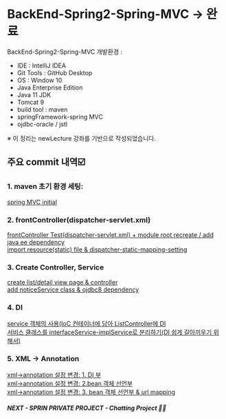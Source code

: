 # BackEnd-Spring2-Spring-MVC -> 완료  
BackEnd-Spring2-Spring-MVC 개발환경 :
* IDE : IntelliJ IDEA
* Git Tools : GitHub Desktop
* OS : Window 10
* Java Enterprise Edition 
* Java 11 JDK
* Tomcat 9
* build tool : maven
* springFramework-spring MVC
* ojdbc-oracle / jstl

※ 이 정리는 newLecture 강좌를 기반으로 작성되었습니다.

## 주요 commit 내역☑️
### 1. maven 초기 환경 세팅:   
[spring MVC initial](https://github.com/mangozzelli/BackEnd-Spring2-Spring-MVC/commit/d5943a4ae09d1559ad62111480d41cbaa740a0e8)  
  
### 2. frontController(dispatcher-servlet.xml) 
[frontController Test(dispatcher-servlet.xml) + module root recreate / add java ee dependency](https://github.com/mangozzelli/BackEnd-Spring2-Spring-MVC/commit/405c8449ffb31bf06a3b3b8f8a21828f276d4f30)  
[import resource(static) file & dispatcher-static-mapping-setting](https://github.com/mangozzelli/BackEnd-Spring2-Spring-MVC/commit/bdec7635b05d15c2380888b575e9ce2459624dde)  
  
### 3. Create Controller, Service  
[create list/detail view page & controller](https://github.com/mangozzelli/BackEnd-Spring2-Spring-MVC/commit/c4569fe332dc7e9658ee5ad6bfb3f74740fed39e)  
[add noticeService class & ojdbc8 dependency](https://github.com/mangozzelli/BackEnd-Spring2-Spring-MVC/commit/7f48934eccfccbbe998b73e821aa945585c850fa)  
  
### 4. DI  
[service 객체의 사용(IoC 컨테이너에 담아 ListController에 DI](https://github.com/mangozzelli/BackEnd-Spring2-Spring-MVC/commit/7417c5307ccb9eac702bbfee1a136a2eb25f0a92)  
[서비스 클래스를 interfaceService-implService로 분리하기(DI 쉽게 갈아끼우기 위해서)](https://github.com/mangozzelli/BackEnd-Spring2-Spring-MVC/commit/ab98404b992dd9321d08d6bad56ba3aca07463d9)  
  
### 5. XML -> Annotation
[xml->annotation 설정 변경: 1. DI 부](https://github.com/mangozzelli/BackEnd-Spring2-Spring-MVC/commit/4886c45fe119b0bc0bafd078b6f8cb672cf092df)  
[xml->annotation 설정 변경: 2.bean 객체 선언부](https://github.com/mangozzelli/BackEnd-Spring2-Spring-MVC/commit/0b1790464cbac8668b2809183db7f4194ae30158)  
[xml->annotation 설정 변경: 3. bean 객체 선언부 & url mapping](https://github.com/mangozzelli/BackEnd-Spring2-Spring-MVC/commit/90baaf464d0712b7d725b784775a98d274441e65)  
 
##### NEXT - SPRIN PRIVATE PROJECT - Chatting Project 🌱🚀
